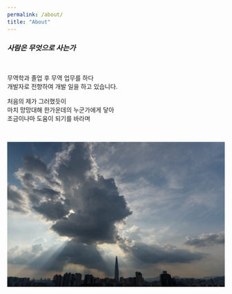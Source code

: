 ```yaml
---
permalink: /about/
title: "About"
---
```


### _사람은 무엇으로 사는가_

<br>

무역학과 졸업 후 무역 업무를 하다<br>
개발자로 전향하여 개발 일을 하고 있습니다.

처음의 제가 그러했듯이<br>
마치 망망대해 한가운데의 누군가에게 닿아<br>
조금이나마 도움이 되기를 바라며  

 <br>
 
![img](/assets/images/DSC_1270.jpg "webview")